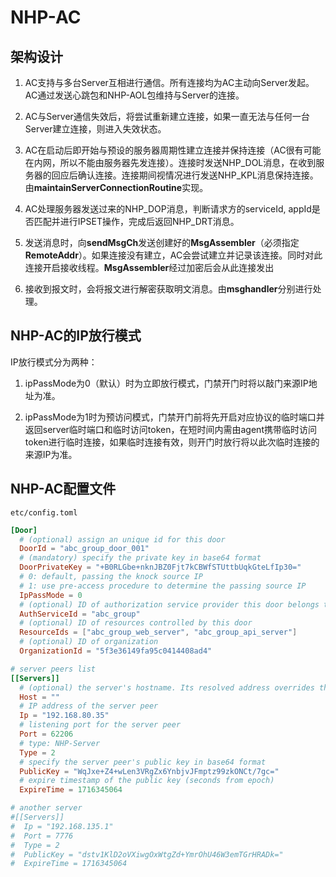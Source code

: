 # NHP-AC

## 架构设计

1. AC支持与多台Server互相进行通信。所有连接均为AC主动向Server发起。AC通过发送心跳包和NHP-AOL包维持与Server的连接。

2. AC与Server通信失效后，将尝试重新建立连接，如果一直无法与任何一台Server建立连接，则进入失效状态。

3. AC在启动后即开始与预设的服务器周期性建立连接并保持连接（AC很有可能在内网，所以不能由服务器先发连接）。连接时发送NHP_DOL消息，在收到服务器的回应后确认连接。连接期间视情况进行发送NHP_KPL消息保持连接。由**maintainServerConnectionRoutine**实现。

4. AC处理服务器发送过来的NHP_DOP消息，判断请求方的serviceId, appId是否匹配并进行IPSET操作，完成后返回NHP_DRT消息。

5. 发送消息时，向**sendMsgCh**发送创建好的**MsgAssembler**（必须指定**RemoteAddr**）。如果连接没有建立，AC会尝试建立并记录该连接。同时对此连接开启接收线程。**MsgAssembler**经过加密后会从此连接发出

6. 接收到报文时，会将报文进行解密获取明文消息。由**msghandler**分别进行处理。

## NHP-AC的IP放行模式

IP放行模式分为两种：

1. ipPassMode为0（默认）时为立即放行模式，门禁开门时将以敲门来源IP地址为准。

2. ipPassMode为1时为预访问模式，门禁开门前将先开启对应协议的临时端口并返回server临时端口和临时访问token，在短时间内需由agent携带临时访问token进行临时连接，如果临时连接有效，则开门时放行将以此次临时连接的来源IP为准。

## NHP-AC配置文件

`etc/config.toml`

```toml
[Door]
  # (optional) assign an unique id for this door
  DoorId = "abc_group_door_001"
  # (mandatory) specify the private key in base64 format
  DoorPrivateKey = "+B0RLGbe+nknJBZ0Fjt7kCBWfSTUttbUqkGteLfIp30="
  # 0: default, passing the knock source IP
  # 1: use pre-access procedure to determine the passing source IP
  IpPassMode = 0
  # (optional) ID of authorization service provider this door belongs to
  AuthServiceId = "abc_group" 
  # (optional) ID of resources controlled by this door
  ResourceIds = ["abc_group_web_server", "abc_group_api_server"]
  # (optional) ID of organization
  OrganizationId = "5f3e36149fa95c0414408ad4"

# server peers list
[[Servers]]
  # (optional) the server's hostname. Its resolved address overrides the "Ip" field
  Host = ""
  # IP address of the server peer
  Ip = "192.168.80.35"
  # listening port for the server peer
  Port = 62206
  # type: NHP-Server
  Type = 2
  # specify the server peer's public key in base64 format
  PublicKey = "WqJxe+Z4+wLen3VRgZx6YnbjvJFmptz99zkONCt/7gc="
  # expire timestamp of the public key (seconds from epoch)
  ExpireTime = 1716345064

# another server
#[[Servers]]
#  Ip = "192.168.135.1"
#  Port = 7776
#  Type = 2
#  PublicKey = "dstv1KlD2oVXiwgOxWtgZd+YmrOhU46W3emTGrHRADk="
#  ExpireTime = 1716345064

```
